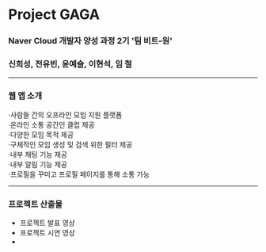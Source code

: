 # Project GAGA
### Naver Cloud 개발자 양성 과정 2기  '팀 비트-원'
### 신희성, 전유빈, 윤예슬, 이현석, 임  철

---

### 웹 앱 소개  

·사람들 간의 오프라인 모임 지원 플랫폼  
·온라인 소통 공간인 클럽 제공  
·다양한 모임 목적 제공  
·구체적인 모임 생성 및 검색 위한 필터 제공  
·내부 채팅 기능 제공  
·내부 알림 기능 제공  
·프로필을 꾸미고 프로필 페이지를 통해 소통 가능  

---

### 프로젝트 산출물  

* 프로젝트 발표 영상
* 프로젝트 시연 영상
* 
